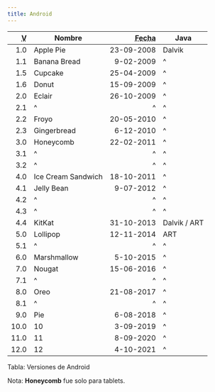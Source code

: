 ```yaml
---
title: Android
---
```


| <abbr title="Versión">V</abbr> | Nombre | <abbr title="Fecha de lanzamiento">Fecha</abbr> | Java |
|-----:|---------------------|-:|-|
|  1.0 | Apple Pie           | 23-09-2008 | Dalvik |
|  1.1 | Banana Bread  ​      |  9-02-2009 | ^ |
|  1.5 | Cupcake             | 25-04-2009 | ^ |
|  1.6 | Donut               | 15-09-2009 | ^ |
|  2.0 | Eclair              | 26-10-2009 | ^ |
|  2.1 | ^ | ^ | ^ |
|  2.2 | Froyo               | 20-05-2010 | ^ |
|  2.3 | Gingerbread         |  6-12-2010 | ^ |
|  3.0 | Honeycomb  ​         | 22-02-2011 | ^ |
|  3.1 | ^ | ^ | ^ |
|  3.2 | ^ | ^ | ^ |
|  4.0 | Ice Cream Sandwich  | 18-10-2011 | ^ |
|  4.1 | Jelly Bean          |  9-07-2012 | ^ |
|  4.2 | ^ | ^ | ^ |
|  4.3 | ^ | ^ | ^ |
|  4.4 | KitKat              | 31-10-2013 | Dalvik / ART |
|  5.0 | Lollipop            | 12-11-2014 | ART |
|  5.1 | ^ | ^ | ^ |
|  6.0 | Marshmallow         |  5-10-2015 | ^ |
|  7.0 | Nougat              | 15-06-2016 | ^ |
|  7.1 | ^ | ^ | ^ |
|  8.0 | Oreo                | 21-08-2017 | ^ |
|  8.1 | ^ | ^ | ^ |
|  9.0 | Pie                 |  6-08-2018 | ^ |
| 10.0 | 10                  |  3-09-2019 | ^ |
| 11.0 | 11                  |  8-09-2020 | ^ |
| 12.0 | 12                  |  4-10-2021 | ^ |

Tabla: Versiones de Android <span class="versiones_android"></span>

Nota: **Honeycomb** fue solo para tablets.
